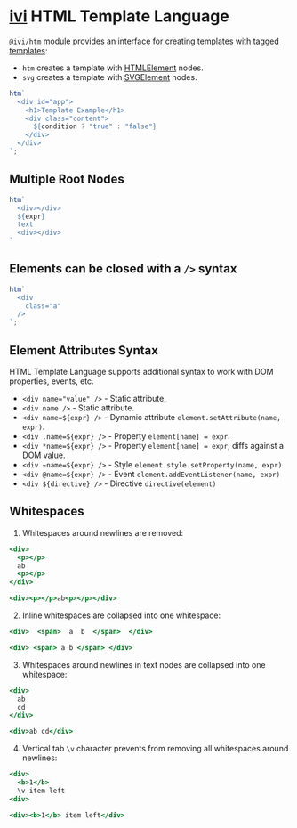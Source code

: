 # [ivi](https://github.com/localvoid/ivi) HTML Template Language

`@ivi/htm` module provides an interface for creating templates with
[tagged templates](https://developer.mozilla.org/en-US/docs/Web/JavaScript/Reference/Template_literals#tagged_templates):

- `htm` creates a template with [HTMLElement](https://developer.mozilla.org/en-US/docs/Web/API/HTMLElement) nodes.
- `svg` creates a template with [SVGElement](https://developer.mozilla.org/en-US/docs/Web/API/SVGElement) nodes.

```js
htm`
  <div id="app">
    <h1>Template Example</h1>
    <div class="content">
      ${condition ? "true" : "false"}
    </div>
  </div>
`;
```

## Multiple Root Nodes

```js
htm`
  <div></div>
  ${expr}
  text
  <div></div>
`
```

## Elements can be closed with a `/>` syntax

```js
htm`
  <div
    class="a"
  />
`;
```

## Element Attributes Syntax

HTML Template Language supports additional syntax to work with DOM properties,
events, etc.

- `<div name="value" />` - Static attribute.
- `<div name />` - Static attribute.
- `<div name=${expr} />` - Dynamic attribute `element.setAttribute(name, expr)`.
- `<div .name=${expr} />` - Property `element[name] = expr`.
- `<div *name=${expr} />` - Property `element[name] = expr`, diffs against a DOM value.
- `<div ~name=${expr} />` - Style `element.style.setProperty(name, expr)`
- `<div @name=${expr} />` - Event `element.addEventListener(name, expr)`
- `<div ${directive} />` - Directive `directive(element)`

## Whitespaces

1. Whitespaces around newlines are removed:

```htm
<div>
  <p></p>
  ab
  <p></p>
</div>
```

```htm
<div><p></p>ab<p></p></div>
```

2. Inline whitespaces are collapsed into one whitespace:

```htm
<div>  <span>  a  b  </span>  </div>
```

```htm
<div> <span> a b </span> </div>
```

3. Whitespaces around newlines in text nodes are collapsed into one whitespace:

```htm
<div>
  ab
  cd
</div>
```

```htm
<div>ab cd</div>
```

4. Vertical tab `\v` character prevents from removing all whitespaces around
newlines:

```htm
<div>
  <b>1</b>
  \v item left
<div>
```

```htm
<div><b>1</b> item left</div>
```
